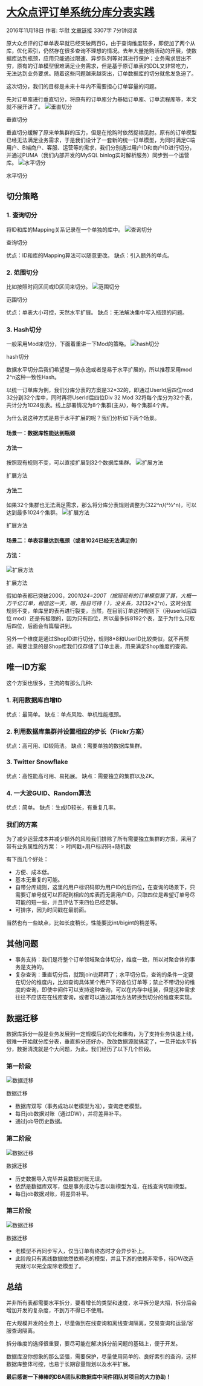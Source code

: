 # [大众点评订单系统分库分表实践](https://tech.meituan.com/2016/11/18/dianping-order-db-sharding.html)

2016年11月18日 作者: 华慰 [文章链接](https://tech.meituan.com/2016/11/18/dianping-order-db-sharding.html) 3307字 7分钟阅读

原大众点评的订单单表早就已经突破两百G，由于查询维度较多，即使加了两个从库，优化索引，仍然存在很多查询不理想的情况。去年大量抢购活动的开展，使数据库达到瓶颈，应用只能通过限速、异步队列等对其进行保护；业务需求层出不穷，原有的订单模型很难满足业务需求，但是基于原订单表的DDL又非常吃力，无法达到业务要求。随着这些问题越来越突出，订单数据库的切分就愈发急迫了。

这次切分，我们的目标是未来十年内不需要担心订单容量的问题。

先对订单库进行垂直切分，将原有的订单库分为基础订单库、订单流程库等，本文就不展开讲了。
![垂直切分](media/002-分库分表/1b24c0df.png)

垂直切分



垂直切分缓解了原来单集群的压力，但是在抢购时依然捉襟见肘。原有的订单模型已经无法满足业务需求，于是我们设计了一套新的统一订单模型，为同时满足C端用户、B端商户、客服、运营等的需求，我们分别通过用户ID和商户ID进行切分，并通过PUMA（我们内部开发的MySQL binlog实时解析服务）同步到一个运营库。
![水平切分](media/002-分库分表/8aff3f22.png)

水平切分



## 切分策略

### 1. 查询切分

将ID和库的Mapping关系记录在一个单独的库中。
![查询切分](media/002-分库分表/ddb1ceb8.png)

查询切分



优点：ID和库的Mapping算法可以随意更改。
缺点：引入额外的单点。

### 2. 范围切分

比如按照时间区间或ID区间来切分。
![范围切分](media/002-分库分表/f80cafa2.png)

范围切分



优点：单表大小可控，天然水平扩展。
缺点：无法解决集中写入瓶颈的问题。

### 3. Hash切分

一般采用Mod来切分，下面着重讲一下Mod的策略。
![hash切分](media/002-分库分表/52610d6d.png)

hash切分



数据水平切分后我们希望是一劳永逸或者是易于水平扩展的，所以推荐采用mod 2^n这种一致性Hash。

以统一订单库为例，我们分库分表的方案是32*32的，即通过UserId后四位mod 32分到32个库中，同时再将UserId后四位Div 32 Mod 32将每个库分为32个表，共计分为1024张表。线上部署情况为8个集群(主从)，每个集群4个库。

为什么说这种方式是易于水平扩展的呢？我们分析如下两个场景。

#### 场景一：数据库性能达到瓶颈

#### 方法一

按照现有规则不变，可以直接扩展到32个数据库集群。
![扩展方法](media/002-分库分表/b301cb95.png)

扩展方法



#### 方法二

如果32个集群也无法满足需求，那么将分库分表规则调整为(32*2^n)*(32⁄2^n)，可以达到最多1024个集群。
![扩展方法](media/002-分库分表/c573941e.png)

扩展方法



#### 场景二：单表容量达到瓶颈（或者1024已经无法满足你）

#### 方法：

![扩展方法](media/002-分库分表/494ebd9e.png)

扩展方法



假如单表都已突破200G，200*1024=200T（按照现有的订单模型算了算，大概一万千亿订单，相信这一天，嗯，指日可待！），没关系，32*(32*2^n)，这时分库规则不变，单库里的表再进行裂变，当然，在目前订单这种规则下（用userId后四位 mod）还是有极限的，因为只有四位，所以最多拆8192个表，至于为什么只取后四位，后面会有篇幅讲到。

另外一个维度是通过ShopID进行切分，规则8*8和UserID比较类似，就不再赘述，需要注意的是Shop库我们仅存储了订单主表，用来满足Shop维度的查询。

## 唯一ID方案

这个方案也很多，主流的有那么几种:

### 1. 利用数据库自增ID

优点：最简单。 缺点：单点风险、单机性能瓶颈。

### 2. 利用数据库集群并设置相应的步长（Flickr方案）

优点：高可用、ID较简洁。 缺点：需要单独的数据库集群。

### 3. Twitter Snowflake

优点：高性能高可用、易拓展。 缺点：需要独立的集群以及ZK。

### 4. 一大波GUID、Random算法

优点：简单。 缺点：生成ID较长，有重复几率。

### 我们的方案

为了减少运营成本并减少额外的风险我们排除了所有需要独立集群的方案，采用了带有业务属性的方案： > 时间戳+用户标识码+随机数

有下面几个好处：

- 方便、成本低。
- 基本无重复的可能。
- 自带分库规则，这里的用户标识码即为用户ID的后四位，在查询的场景下，只需要订单号就可以匹配到相应的库表而无需用户ID，只取四位是希望订单号尽可能的短一些，并且评估下来四位已经足够。
- 可排序，因为时间戳在最前面。

当然也有一些缺点，比如长度稍长，性能要比int/bigint的稍差等。

## 其他问题

- 事务支持：我们是将整个订单领域聚合体切分，维度一致，所以对聚合体的事务是支持的。
- 复杂查询：垂直切分后，就跟join说拜拜了；水平切分后，查询的条件一定要在切分的维度内，比如查询具体某个用户下的各位订单等；禁止不带切分的维度的查询，即使中间件可以支持这种查询，可以在内存中组装，但是这种需求往往不应该在在线库查询，或者可以通过其他方法转换到切分的维度来实现。

## 数据迁移

数据库拆分一般是业务发展到一定规模后的优化和重构，为了支持业务快速上线，很难一开始就分库分表，垂直拆分还好办，改改数据源就搞定了，一旦开始水平拆分，数据清洗就是个大问题，为此，我们经历了以下几个阶段。

### 第一阶段

![数据迁移](media/002-分库分表/2ae1ba98.png)

数据迁移



- 数据库双写（事务成功以老模型为准），查询走老模型。
- 每日job数据对账（通过DW），并将差异补平。
- 通过job导历史数据。

### 第二阶段

![数据迁移](media/002-分库分表/0a93304e.png)

数据迁移



- 历史数据导入完毕并且数据对账无误。
- 依然是数据库双写，但是事务成功与否以新模型为准，在线查询切新模型。
- 每日job数据对账，将差异补平。

### 第三阶段

![数据迁移](media/002-分库分表/a8d54b30.png)

数据迁移



- 老模型不再同步写入，仅当订单有终态时才会异步补上。
- 此阶段只有离线数据依然依赖老的模型，并且下游的依赖非常多，待DW改造完就可以完全废除老模型了。

## 总结

并非所有表都需要水平拆分，要看增长的类型和速度，水平拆分是大招，拆分后会增加开发的复杂度，不到万不得已不使用。

在大规模并发的业务上，尽量做到在线查询和离线查询隔离，交易查询和运营/客服查询隔离。

拆分维度的选择很重要，要尽可能在解决拆分前问题的基础上，便于开发。

数据库没你想象的那么坚强，需要保护，尽量使用简单的、良好索引的查询，这样数据库整体可控，也易于长期容量规划以及水平扩展。

**最后感谢一下棒棒的DBA团队和数据库中间件团队对项目的大力协助！**